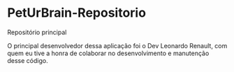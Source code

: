 # PetUrBrain-Repositorio
 Repositório principal

O principal desenvolvedor dessa aplicação foi o Dev Leonardo Renault, com quem eu tive a honra de colaborar no desenvolvimento e manutenção desse código.
